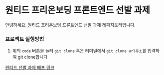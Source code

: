 # 원티드 프리온보딩 프론트엔드 선발 과제

안녕하세요.
원티드 프리온보딩 프론트엔드 선발 과제 레파지토리입니다.

### 프로젝트 실행방법

1. 위의 `code` 버튼을 눌러 `git clone` 혹은 터미널에서 `git clone url주소`를 입력하여 git clone합니다



[ 원티드 선발 과제 배포 링크 ](https://wanted-pre-onboarding-frontend-lime.vercel.app/)

